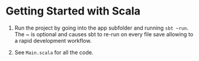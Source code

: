 # Getting Started with Scala

1. Run the project by going into the app subfolder and running `sbt ~run`. The ~ is optional and causes sbt to re-run on every file save allowing to a rapid development workflow.

1. See `Main.scala` for all the code.
